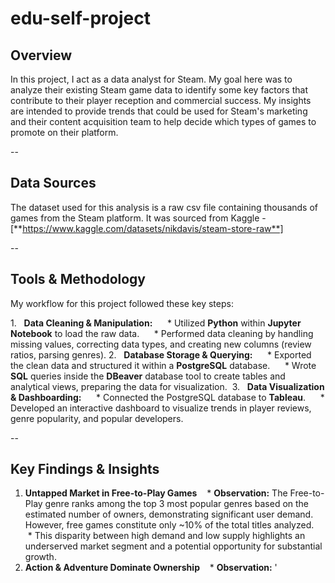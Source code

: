 # edu-self-project


## Overview 

In this project, I act as a data analyst for Steam. My goal here was to analyze their existing Steam game data to identify some key factors that contribute to their player reception and commercial success. My insights are intended to provide trends that could be used for Steam's marketing and their content acquisition team to help decide which types of games to promote on their platform.

--

## Data Sources

The dataset used for this analysis is a raw csv file containing thousands of games from the Steam platform. It was sourced from Kaggle - [**https://www.kaggle.com/datasets/nikdavis/steam-store-raw**]

--

## Tools & Methodology

My workflow for this project followed these key steps:

1.   **Data Cleaning & Manipulation:**
     * Utilized **Python** within **Jupyter Notebook** to load the raw data.
     * Performed data cleaning by handling missing values, correcting data types, and creating new columns (review ratios, parsing genres).
2.   **Database Storage & Querying:**
     * Exported the clean data and structured it within a **PostgreSQL** database.
     * Wrote **SQL** queries inside the **DBeaver** database tool to create tables and analytical views, preparing the data for visualization. 
3.   **Data Visualization & Dashboarding:**
     * Connected the PostgreSQL database to **Tableau**.
     * Developed an interactive dashboard to visualize trends in player reviews, genre popularity, and popular developers.

--

## Key Findings & Insights

1. **Untapped Market in Free-to-Play Games**
   * **Observation:** The Free-to-Play genre ranks among the top 3 most popular genres based on the estimated number of owners, demonstrating significant user demand. However, free games constitute only ~10% of the total titles analyzed.
   * This disparity between high demand and low supply highlights an underserved market segment and a potential opportunity for substantial growth.
2. **Action & Adventure Dominate Ownership**
   * **Observation:** '
